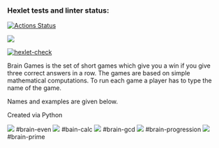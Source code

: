 ### Hexlet tests and linter status:
[![Actions Status](https://github.com/dannygrech/python-project-lvl1/workflows/hexlet-check/badge.svg)](https://github.com/dannygrech/python-project-lvl1/actions)

<a href="https://codeclimate.com/github/dannygrech/python-project-lvl1/maintainability"><img src="https://api.codeclimate.com/v1/badges/acd09268e93168993108/maintainability" /></a>

[![hexlet-check](https://github.com/dannygrech/python-project-lvl1/actions/workflows/hexlet-check.yml/badge.svg)](https://github.com/dannygrech/python-project-lvl1/actions/workflows/hexlet-check.yml)

Brain Games is the set of short games which give you a win if you give three correct answers in a row. The games are based on simple mathematical computations. To run each game a player has to type the name of the game. 

Names and examples are given below.

Created via Python


<a href="https://asciinema.org/a/LeP2c4hdhqzFoZyO4yWJDRKOE" target="_blank"><img src="https://asciinema.org/a/LeP2c4hdhqzFoZyO4yWJDRKOE.svg" /></a> #brain-even
<a href="https://asciinema.org/a/AUkastTMYTVd8V7o7o6Iha1mj" target="_blank"><img src="https://asciinema.org/a/AUkastTMYTVd8V7o7o6Iha1mj.svg" /></a> #bain-calc
<a href="https://asciinema.org/a/oa6aZkjq2GVx0fwXv7lr1J97f" target="_blank"><img src="https://asciinema.org/a/oa6aZkjq2GVx0fwXv7lr1J97f.svg" /></a> #brain-gcd
<a href="https://asciinema.org/a/NGIXuZjkUyLCry1QHtvz72JpE" target="_blank"><img src="https://asciinema.org/a/NGIXuZjkUyLCry1QHtvz72JpE.svg" /></a> #brain-progression
<a href="https://asciinema.org/a/K2L2O3ldbaX2mV8Nu1YQWvmay" target="_blank"><img src="https://asciinema.org/a/K2L2O3ldbaX2mV8Nu1YQWvmay.svg" /></a> #brain-prime


